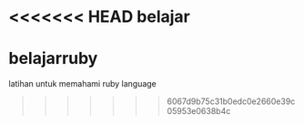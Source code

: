 <<<<<<< HEAD
belajar
=======
# belajarruby
latihan untuk memahami ruby language
>>>>>>> 6067d9b75c31b0edc0e2660e39c05953e0638b4c
